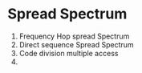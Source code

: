# Spread Spectrum



1. Frequency Hop spread Spectrum
2. Direct sequence Spread Spectrum
3. Code division multiple access
4. 